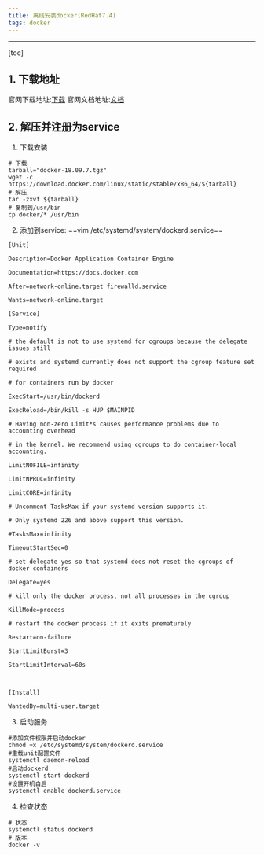 ```yaml
---
title: 离线安装docker(RedHat7.4)
tags: docker
---
```



----------

[toc]

## 1. 下载地址

官网下载地址:[下载](https://download.docker.com/linux/static/stable/x86_64/)
官网文档地址:[文档](https://docs.docker.com/install/linux/docker-ce/binaries/)

## 2. 解压并注册为service

1. 下载安装

``` shell
# 下载
tarball="docker-18.09.7.tgz"
wget -c https://download.docker.com/linux/static/stable/x86_64/${tarball}
# 解压
tar -zxvf ${tarball}
# 复制到/usr/bin
cp docker/* /usr/bin
```

2. 添加到service: ==vim /etc/systemd/system/dockerd.service==

``` dsconfig
[Unit]

Description=Docker Application Container Engine

Documentation=https://docs.docker.com

After=network-online.target firewalld.service

Wants=network-online.target

[Service]

Type=notify

# the default is not to use systemd for cgroups because the delegate issues still

# exists and systemd currently does not support the cgroup feature set required

# for containers run by docker

ExecStart=/usr/bin/dockerd

ExecReload=/bin/kill -s HUP $MAINPID

# Having non-zero Limit*s causes performance problems due to accounting overhead

# in the kernel. We recommend using cgroups to do container-local accounting.

LimitNOFILE=infinity

LimitNPROC=infinity

LimitCORE=infinity

# Uncomment TasksMax if your systemd version supports it.

# Only systemd 226 and above support this version.

#TasksMax=infinity

TimeoutStartSec=0

# set delegate yes so that systemd does not reset the cgroups of docker containers

Delegate=yes

# kill only the docker process, not all processes in the cgroup

KillMode=process

# restart the docker process if it exits prematurely

Restart=on-failure

StartLimitBurst=3

StartLimitInterval=60s

 

[Install]

WantedBy=multi-user.target
```

3. 启动服务

``` shell
#添加文件权限并启动docker
chmod +x /etc/systemd/system/dockerd.service
#重载unit配置文件
systemctl daemon-reload
#启动dockerd
systemctl start dockerd        
#设置开机自启
systemctl enable dockerd.service
```

4. 检查状态

``` shell
# 状态
systemctl status dockerd
# 版本
docker -v
```